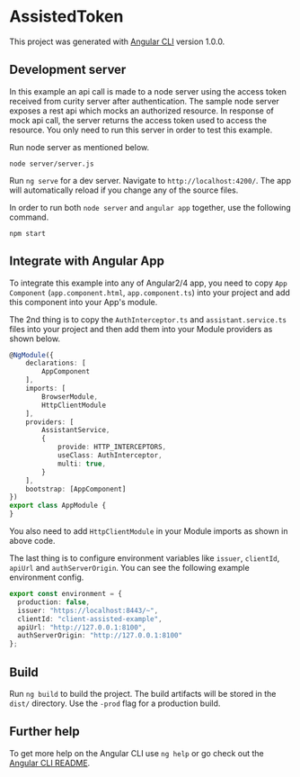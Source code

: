 # AssistedToken

This project was generated with [Angular CLI](https://github.com/angular/angular-cli) version 1.0.0.

## Development server
In this example an api call is made to a node server using the access token received from curity server after authentication.
The sample node server exposes a rest api which mocks an authorized resource. In response of mock api call, the server returns the access token used to access the resource.
You only need to run this server in order to test this example.

Run node server as mentioned below.
```nodemon
node server/server.js
```


Run `ng serve` for a dev server. Navigate to `http://localhost:4200/`. The app will automatically reload if you change any of the source files.


In order to run both `node server` and `angular app` together, use the following command.

```nodemon
npm start
``` 

## Integrate with Angular App  
To integrate this example into any of Angular2/4 app, you need to copy `App Component` (`app.component.html`, `app.component.ts`) into your project and add this component into your App's module.    

The 2nd thing is to copy the `AuthInterceptor.ts` and `assistant.service.ts` files into your project and then add them into your Module providers as shown below.

```typescript
@NgModule({
    declarations: [
        AppComponent
    ],
    imports: [
        BrowserModule,
        HttpClientModule
    ],
    providers: [
        AssistantService,
        {
            provide: HTTP_INTERCEPTORS,
            useClass: AuthInterceptor,
            multi: true,
        }
    ],
    bootstrap: [AppComponent]
})
export class AppModule {
}
``` 

You also need to add `HttpClientModule` in your Module imports as shown in above code.

The last thing is to configure environment variables like `issuer`, `clientId`, `apiUrl` and `authServerOrigin`.
You can see the following example environment config.

```typescript
export const environment = {
  production: false,
  issuer: "https://localhost:8443/~",
  clientId: "client-assisted-example",
  apiUrl: "http://127.0.0.1:8100",
  authServerOrigin: "http://127.0.0.1:8100"
};
```

## Build

Run `ng build` to build the project. The build artifacts will be stored in the `dist/` directory. Use the `-prod` flag for a production build.

## Further help

To get more help on the Angular CLI use `ng help` or go check out the [Angular CLI README](https://github.com/angular/angular-cli/blob/master/README.md).
